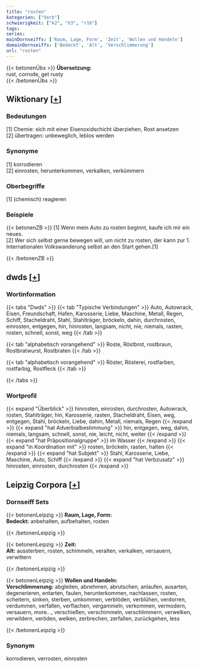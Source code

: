 ```yaml
---
title: "rosten"
kategorien: ["Verb"]
schwierigkeit: ["k2", "h3", "r16"]
tags:
series:
mainDornseiffs: ['Raum, Lage, Form', 'Zeit', 'Wollen und Handeln']
domainDornseiffs: ['Bedeckt', 'Alt', 'Verschlimmerung']
url: "rosten"
---
```


{{< betonenÜbs >}}
**Übersetzung:**  
rust, corrode, get  rusty  
{{< /betonenÜbs >}}

## Wiktionary [[+](https://de.wiktionary.org/wiki/rosten)]

### Bedeutungen
[1] Chemie: sich mit einer Eisenoxidschicht überziehen, Rost ansetzen  
[2] übertragen: unbeweglich, leblos werden  

### Synonyme
[1] korrodieren  
[2] einrosten, herunterkommen, verkalken, verkümmern  

### Oberbegriffe
[1] (chemisch) reagieren  

### Beispiele
{{< betonenZB >}}
[1] Wenn mein Auto zu rosten beginnt, kaufe ich mir ein neues.  
[2] Wer sich selbst gerne bewegen will, um nicht zu rosten, der kann zur 1. Internationalen Volkswanderung selbst an den Start gehen.[1]  

{{< /betonenZB >}}


## dwds [[+](https://www.dwds.de/wb/rosten)]

### Wortinformation
{{< tabs "Dwds" >}}
{{< tab "Typische Verbindungen" >}}
Auto, Autowrack, Eisen, Freundschaft, Hafen, Karosserie, Liebe, Maschine, Metall, Regen, Schiff, Stacheldraht, Stahl, Stahlträger, bröckeln, dahin, durchrosten, einrosten, entgegen, hin, hinrosten, langsam, nicht, nie, niemals, rasten, rosten, schnell, sonst, weg
{{< /tab >}}

{{< tab "alphabetisch vorangehend" >}}
Roste, Röstbrot, rostbraun, Rostbratwurst, Rostbraten
{{< /tab >}}

{{< tab "alphabetisch vorangehend" >}}
Röster, Rösterei, rostfarben, rostfarbig, Rostfleck
{{< /tab >}}

{{< /tabs >}}

### Wortprofil
{{< expand "Überblick" >}} hinrosten, einrosten, durchrosten, Autowrack, rosten, Stahlträger, hin, Karosserie, rasten, Stacheldraht, Eisen, weg, entgegen, Stahl, bröckeln, Liebe, dahin, Metall, niemals, Regen {{< /expand >}}
{{< expand "hat Adverbialbestimmung" >}} hin, entgegen, weg, dahin, niemals, langsam, schnell, sonst, nie, leicht, nicht, weiter {{< /expand >}}
{{< expand "hat Präpositionalgruppe" >}} im Wasser {{< /expand >}}
{{< expand "in Koordination mit" >}} rosten, bröckeln, rasten, halten {{< /expand >}}
{{< expand "hat Subjekt" >}} Stahl, Karosserie, Liebe, Maschine, Auto, Schiff {{< /expand >}}
{{< expand "hat Verbzusatz" >}} hinrosten, einrosten, durchrosten {{< /expand >}}

## Leipzig Corpora [[+](https://corpora.uni-leipzig.de/en/res?word=rosten&corpusId=deu_newscrawl-public_2018)]

### Dornseiff Sets
{{< betonenLeipzig >}}
**Raum, Lage, Form:**  
**Bedeckt:** anbehalten, aufbehalten, rosten  

{{< /betonenLeipzig >}}


{{< betonenLeipzig >}}
**Zeit:**  
**Alt:** aussterben, rosten, schimmeln, veralten, verkalken, versauern, verwittern  

{{< /betonenLeipzig >}}


{{< betonenLeipzig >}}
**Wollen und Handeln:**  
**Verschlimmerung:** abgleiten, abnehmen, abrutschen, anlaufen, ausarten, degenerieren, entarten, faulen, herunterkommen, nachlassen, rosten, scheitern, sinken, sterben, umkommen, verblöden, verblühen, verdorren, verdummen, verfallen, verflachen, vergammeln, verkommen, vermodern, versauern, more..., verschießen, verschimmeln, verschlimmern, verwelken, verwildern, veröden, welken, zerbrechen, zerfallen, zurückgehen, less  

{{< /betonenLeipzig >}}

### Synonym
korrodieren, verrosten, einrosten

